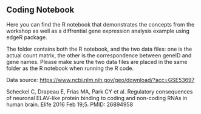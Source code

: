 ## Coding Notebook

Here you can find the R notebook that demonstrates the concepts from the workshop as well as a diffrential gene expression analysis example using edgeR package.

The folder contains both the R notebook, and the two data files: one is the actual count matrix, the other is the correspondence between geneID and gene names. Please make sure the two data files are placed in the same folder as the R notebook when running the R code.

Data source: https://www.ncbi.nlm.nih.gov/geo/download/?acc=GSE53697

Scheckel C, Drapeau E, Frias MA, Park CY et al. Regulatory consequences of neuronal ELAV-like protein binding to coding and non-coding RNAs in human brain. Elife 2016 Feb 19;5. PMID: 26894958
